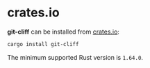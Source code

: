 # crates.io

**git-cliff** can be installed from [crates.io](https://crates.io/crates/git-cliff):

```bash
cargo install git-cliff
```

The minimum supported Rust version is `1.64.0`.
